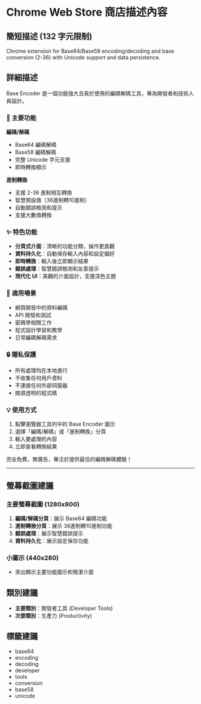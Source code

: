 # Chrome Web Store 商店描述內容

## 簡短描述 (132 字元限制)
Chrome extension for Base64/Base58 encoding/decoding and base conversion (2-36) with Unicode support and data persistence.

## 詳細描述

Base Encoder 是一個功能強大且易於使用的編碼解碼工具，專為開發者和技術人員設計。

### 🔧 主要功能

**編碼/解碼**
- Base64 編碼解碼
- Base58 編碼解碼
- 完整 Unicode 字元支援
- 即時轉換顯示

**進制轉換**
- 支援 2-36 進制相互轉換
- 智慧預設值（36進制轉10進制）
- 自動錯誤檢測和提示
- 支援大數值轉換

### ✨ 特色功能

- **分頁式介面**：清晰的功能分類，操作更直觀
- **資料持久化**：自動保存輸入內容和設定偏好
- **即時轉換**：輸入後立即顯示結果
- **錯誤處理**：智慧錯誤檢測和友善提示
- **現代化 UI**：美觀的介面設計，支援深色主題

### 🎯 適用場景

- 網頁開發中的資料編碼
- API 開發和測試
- 密碼學相關工作
- 程式設計學習和教學
- 日常編碼解碼需求

### 🔒 隱私保護

- 所有處理均在本地進行
- 不收集任何用戶資料
- 不連接任何外部伺服器
- 開源透明的程式碼

### 💡 使用方式

1. 點擊瀏覽器工具列中的 Base Encoder 圖示
2. 選擇「編碼/解碼」或「進制轉換」分頁
3. 輸入要處理的內容
4. 立即查看轉換結果

完全免費，無廣告，專注於提供最佳的編碼解碼體驗！

---

## 螢幕截圖建議

### 主要螢幕截圖 (1280x800)
1. **編碼/解碼分頁**：展示 Base64 編碼功能
2. **進制轉換分頁**：展示 36進制轉10進制功能
3. **錯誤處理**：展示智慧錯誤提示
4. **資料持久化**：展示設定保存功能

### 小圖示 (440x280)
- 突出顯示主要功能圖示和簡潔介面

## 類別建議
- **主要類別**：開發者工具 (Developer Tools)
- **次要類別**：生產力 (Productivity)

## 標籤建議
- base64
- encoding
- decoding
- developer
- tools
- conversion
- base58
- unicode
